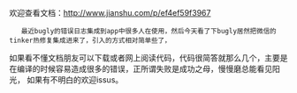 欢迎查看文档：http://www.jianshu.com/p/ef4ef59f3967

       最近bugly的错误日志集成到app中很多人在使用，然后今天看了下bugly居然把微信的tinker热修复集成进来了，引入的方式相对简单些了，
如果看不懂文档朋友可以下载或者网上阅读代码，代码很简答就那么几个，主要是在编译的时候容易造成很多的错误，正所谓失败是成功之母，慢慢磨总能看见阳光，
如果有不明白的欢迎issus。
